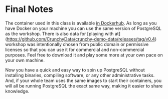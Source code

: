 # Final Notes 

The container used in this class is available [in Dockerhub](https://hub.docker.com/r/crunchydata/crunchy-postgres-appdev). 
As long as you have Docker on your machine you can use the same version of PostgreSQL as the workshop. There is also data for [playing with at] (https://github.com/CrunchyData/crunchy-demo-data/releases/tag/v0.4) workshop was intentionally chosen 
from public domain or permissive licenses so that you can use it for commercial and non-commercial purposes. Feel free 
to download it and play some more at your own pace on your own machine.
  
Now you have a quick and easy way to spin up PostgreSQL without installing binaries, compiling software, or any other 
administrative tasks. And, if your whole team uses the same images to start their containers, you will all be running PostgreSQL
the exact same way, making it easier to share knowledge.